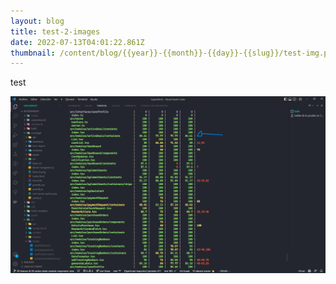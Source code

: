 ```yaml
---
layout: blog
title: test-2-images
date: 2022-07-13T04:01:22.861Z
thumbnail: /content/blog/{{year}}-{{month}}-{{day}}-{{slug}}/test-img.png
---
```

test





![testing](/content/blog/{{year}}-{{month}}-{{day}}-{{slug}}/test-img.png "testing")